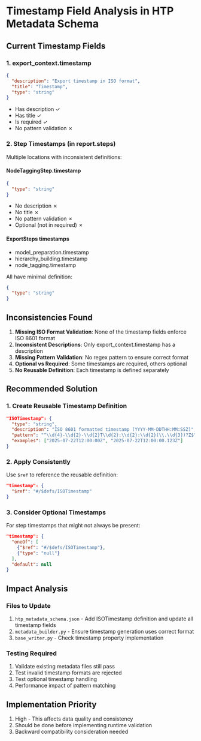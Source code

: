 # Timestamp Field Analysis in HTP Metadata Schema

## Current Timestamp Fields

### 1. export_context.timestamp
```json
{
  "description": "Export timestamp in ISO format",
  "title": "Timestamp", 
  "type": "string"
}
```
- Has description ✓
- Has title ✓
- Is required ✓
- No pattern validation ✗

### 2. Step Timestamps (in report.steps)
Multiple locations with inconsistent definitions:

#### NodeTaggingStep.timestamp
```json
{
  "type": "string"
}
```
- No description ✗
- No title ✗
- No pattern validation ✗
- Optional (not in required) ✗

#### ExportSteps timestamps
- model_preparation.timestamp
- hierarchy_building.timestamp
- node_tagging.timestamp

All have minimal definition:
```json
{
  "type": "string"
}
```

## Inconsistencies Found

1. **Missing ISO Format Validation**: None of the timestamp fields enforce ISO 8601 format
2. **Inconsistent Descriptions**: Only export_context.timestamp has a description
3. **Missing Pattern Validation**: No regex pattern to ensure correct format
4. **Optional vs Required**: Some timestamps are required, others optional
5. **No Reusable Definition**: Each timestamp is defined separately

## Recommended Solution

### 1. Create Reusable Timestamp Definition
```json
"ISOTimestamp": {
  "type": "string",
  "description": "ISO 8601 formatted timestamp (YYYY-MM-DDTHH:MM:SSZ)",
  "pattern": "^\\d{4}-\\d{2}-\\d{2}T\\d{2}:\\d{2}:\\d{2}(\\.\\d{3})?Z$",
  "examples": ["2025-07-22T12:00:00Z", "2025-07-22T12:00:00.123Z"]
}
```

### 2. Apply Consistently
Use `$ref` to reference the reusable definition:
```json
"timestamp": {
  "$ref": "#/$defs/ISOTimestamp"
}
```

### 3. Consider Optional Timestamps
For step timestamps that might not always be present:
```json
"timestamp": {
  "oneOf": [
    {"$ref": "#/$defs/ISOTimestamp"},
    {"type": "null"}
  ],
  "default": null
}
```

## Impact Analysis

### Files to Update
1. `htp_metadata_schema.json` - Add ISOTimestamp definition and update all timestamp fields
2. `metadata_builder.py` - Ensure timestamp generation uses correct format
3. `base_writer.py` - Check timestamp property implementation

### Testing Required
1. Validate existing metadata files still pass
2. Test invalid timestamp formats are rejected
3. Test optional timestamp handling
4. Performance impact of pattern matching

## Implementation Priority
1. High - This affects data quality and consistency
2. Should be done before implementing runtime validation
3. Backward compatibility consideration needed